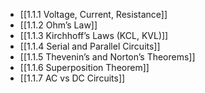 

- [[1.1.1 Voltage, Current, Resistance]]
- [[1.1.2 Ohm’s Law]]
- [[1.1.3 Kirchhoff’s Laws (KCL, KVL)]]
- [[1.1.4 Serial and Parallel Circuits]]
- [[1.1.5 Thevenin’s and Norton’s Theorems]]
- [[1.1.6 Superposition Theorem]]
- [[1.1.7 AC vs DC Circuits]]